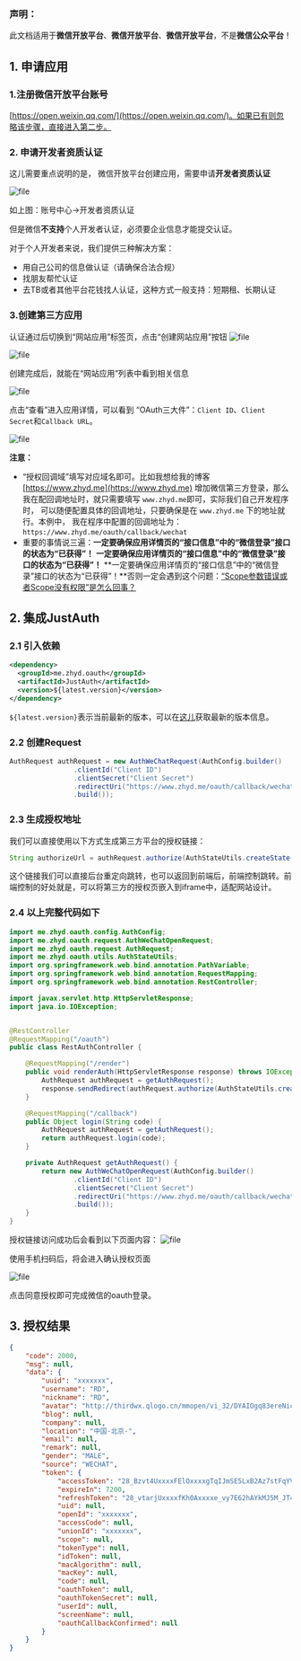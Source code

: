 ### 声明：
此文档适用于**微信开放平台**、**微信开放平台**、**微信开放平台**，不是**微信公众平台**！

## 1. 申请应用

### 1.注册微信开放平台账号
[https://open.weixin.qq.com/](https://open.weixin.qq.com/)。如果已有则忽略该步骤，直接进入第二步。
### 2. 申请开发者资质认证

这儿需要重点说明的是， 微信开放平台创建应用，需要申请**开发者资质认证**

![file](../_media/oauth/wechat_01.png)

如上图：账号中心->开发者资质认证

但是微信**不支持**个人开发者认证，必须要企业信息才能提交认证。

对于个人开发者来说，我们提供三种解决方案：
- 用自己公司的信息做认证（请确保合法合规）
- 找朋友帮忙认证
- 去TB或者其他平台花钱找人认证，这种方式一般支持：短期租、长期认证

### 3.创建第三方应用

认证通过后切换到“网站应用”标签页，点击“创建网站应用”按钮
![file](../_media/oauth/wechat_02.png)


![file](../_media/oauth/wechat_03.png)

创建完成后，就能在“网站应用”列表中看到相关信息

![file](../_media/oauth/wechat_04.png)

点击“查看”进入应用详情，可以看到 “OAuth三大件”：`Client ID`、`Client Secret`和`Callback URL`。

![file](../_media/oauth/wechat_05.png)

**注意：**
- “授权回调域”填写对应域名即可。比如我想给我的博客 [https://www.zhyd.me](https://www.zhyd.me) 增加微信第三方登录，那么我在配回调地址时，就只需要填写 `www.zhyd.me`即可，实际我们自己开发程序时， 可以随便配置具体的回调地址，只要确保是在 `www.zhyd.me` 下的地址就行。本例中， 我在程序中配置的回调地址为：`https://www.zhyd.me/oauth/callback/wechat`
- 重要的事情说三遍：**一定要确保应用详情页的“接口信息”中的“微信登录”接口的状态为“已获得”！** **一定要确保应用详情页的“接口信息”中的“微信登录”接口的状态为“已获得”！** **一定要确保应用详情页的“接口信息”中的“微信登录”接口的状态为“已获得”！**否则一定会遇到这个问题：[“Scope参数错误或者Scope没有权限”是怎么回事？](../Q&A.md?id=_7scope参数错误或者scope没有权限是怎么回事？) 


## 2. 集成JustAuth


### 2.1 引入依赖

```xml
<dependency>
  <groupId>me.zhyd.oauth</groupId>
  <artifactId>JustAuth</artifactId>
  <version>${latest.version}</version>
</dependency>
```

`${latest.version}`表示当前最新的版本，可以在[这儿](https://github.com/justauth/JustAuth/releases)获取最新的版本信息。

### 2.2 创建Request

```java
AuthRequest authRequest = new AuthWeChatRequest(AuthConfig.builder()
                .clientId("Client ID")
                .clientSecret("Client Secret")
                .redirectUri("https://www.zhyd.me/oauth/callback/wechat")
                .build());
```

### 2.3 生成授权地址

我们可以直接使用以下方式生成第三方平台的授权链接：
```java
String authorizeUrl = authRequest.authorize(AuthStateUtils.createState());
```
这个链接我们可以直接后台重定向跳转，也可以返回到前端后，前端控制跳转。前端控制的好处就是，可以将第三方的授权页嵌入到iframe中，适配网站设计。


### 2.4 以上完整代码如下

```java
import me.zhyd.oauth.config.AuthConfig;
import me.zhyd.oauth.request.AuthWeChatOpenRequest;
import me.zhyd.oauth.request.AuthRequest;
import me.zhyd.oauth.utils.AuthStateUtils;
import org.springframework.web.bind.annotation.PathVariable;
import org.springframework.web.bind.annotation.RequestMapping;
import org.springframework.web.bind.annotation.RestController;

import javax.servlet.http.HttpServletResponse;
import java.io.IOException;


@RestController
@RequestMapping("/oauth")
public class RestAuthController {

    @RequestMapping("/render")
    public void renderAuth(HttpServletResponse response) throws IOException {
        AuthRequest authRequest = getAuthRequest();
        response.sendRedirect(authRequest.authorize(AuthStateUtils.createState()));
    }

    @RequestMapping("/callback")
    public Object login(String code) {
        AuthRequest authRequest = getAuthRequest();
        return authRequest.login(code);
    }

    private AuthRequest getAuthRequest() {
        return new AuthWeChatOpenRequest(AuthConfig.builder()
                .clientId("Client ID")
                .clientSecret("Client Secret")
                .redirectUri("https://www.zhyd.me/oauth/callback/wechat")
                .build());
    }
}
```
授权链接访问成功后会看到以下页面内容：
![file](../_media/oauth/wechat_06.png)

使用手机扫码后，将会进入确认授权页面

![file](../_media/oauth/wechat_07.png)

点击同意授权即可完成微信的oauth登录。

## 3. 授权结果

```json
{
	"code": 2000,
	"msg": null,
	"data": {
		"uuid": "xxxxxxx",
		"username": "RD",
		"nickname": "RD",
		"avatar": "http://thirdwx.qlogo.cn/mmopen/vi_32/DYAIOgq83ereNicKErbtBVnraCnzjGia2ZWPSkI9Ok4ScrmkdiacgPN6D5qeYBf3iba2lXknE7YaMMHHRrMW6Op8eQ/132",
		"blog": null,
		"company": null,
		"location": "中国-北京-",
		"email": null,
		"remark": null,
		"gender": "MALE",
		"source": "WECHAT",
		"token": {
			"accessToken": "28_Bzvt4UxxxxFElOxxxxgTqIJmSE5LxB2Az7stFqYVnFoIhL7RbevA0Urc",
			"expireIn": 7200,
			"refreshToken": "28_vtarjUxxxxfKh0Axxxxe_vy7E62hAYkMJ5M_JT4gMXM7r1kT_SeKAQz8Ojow",
			"uid": null,
			"openId": "xxxxxxx",
			"accessCode": null,
			"unionId": "xxxxxxx",
			"scope": null,
			"tokenType": null,
			"idToken": null,
			"macAlgorithm": null,
			"macKey": null,
			"code": null,
			"oauthToken": null,
			"oauthTokenSecret": null,
			"userId": null,
			"screenName": null,
			"oauthCallbackConfirmed": null
		}
	}
}
```